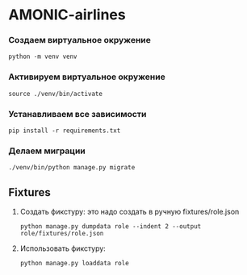 # AMONIC-airlines

### Создаем виртуальное окружение
```python -m venv venv```

### Активируем виртуальное окружение
```source ./venv/bin/activate```

### Устанавливаем все зависимости
```pip install -r requirements.txt```

### Делаем миграции
```./venv/bin/python manage.py migrate```

## Fixtures
1. Создать фикстуру: это надо создать в ручную fixtures/role.json
   ```
   python manage.py dumpdata role --indent 2 --output role/fixtures/role.json
   ```
2. Использовать фикстуру:
   ```
   python manage.py loaddata role
   ```
   